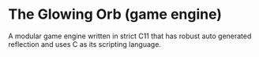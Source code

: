 # The Glowing Orb (game engine)

A modular game engine written in strict C11 that has robust auto generated reflection and uses C as its scripting language.
